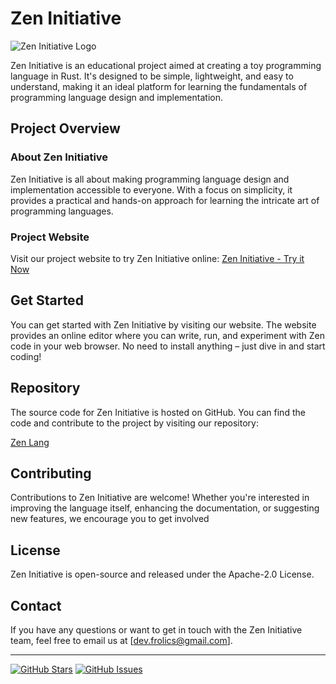 # Zen Initiative

![Zen Initiative Logo](https://raw.githubusercontent.com/zenlang-rs/.github/main/assets/logo.png)

Zen Initiative is an educational project aimed at creating a toy programming language in Rust. It's designed to be simple, lightweight, and easy to understand, making it an ideal platform for learning the fundamentals of programming language design and implementation.

## Project Overview

### About Zen Initiative

Zen Initiative is all about making programming language design and implementation accessible to everyone. With a focus on simplicity, it provides a practical and hands-on approach for learning the intricate art of programming languages.

### Project Website

Visit our project website to try Zen Initiative online: [Zen Initiative - Try it Now](https://zenlang.netlify.app)

## Get Started

You can get started with Zen Initiative by visiting our website. The website provides an online editor where you can write, run, and experiment with Zen code in your web browser. No need to install anything – just dive in and start coding!

## Repository

The source code for Zen Initiative is hosted on GitHub. You can find the code and contribute to the project by visiting our repository:

[Zen Lang](https://github.com/zenlang-rs/zen-lang)

## Contributing

Contributions to Zen Initiative are welcome! Whether you're interested in improving the language itself, enhancing the documentation, or suggesting new features, we encourage you to get involved

## License

Zen Initiative is open-source and released under the Apache-2.0 License.

## Contact

If you have any questions or want to get in touch with the Zen Initiative team, feel free to email us at [dev.frolics@gmail.com].

---

[![GitHub Stars](https://img.shields.io/github/stars/zenlang-rs/zen-lang)](https://github.com/zenlang-rs/zen-lang/stargazers)
[![GitHub Issues](https://img.shields.io/github/issues/zenlang-rs/zen-lang)](https://github.com/zenlang-rs/zen-lang/issues)
